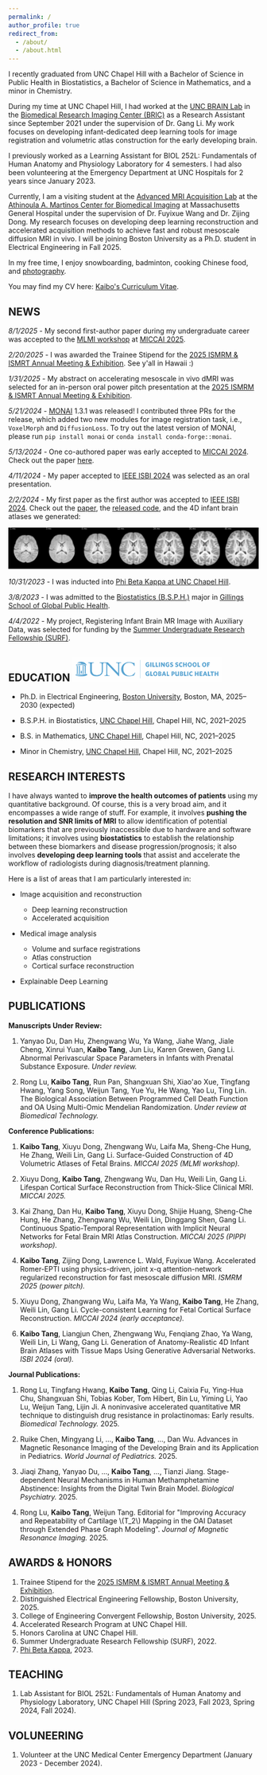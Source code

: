```yaml
---
permalink: /
author_profile: true
redirect_from: 
  - /about/
  - /about.html
---
```



I recently graduated from UNC Chapel Hill with a Bachelor of Science in Public Health in Biostatistics, a Bachelor of Science in Mathematics, and a minor in Chemistry. 

During my time at UNC Chapel Hill, I had worked at the [UNC BRAIN Lab](https://bbm.web.unc.edu/) 
in the [Biomedical Research Imaging Center (BRIC)](https://www.med.unc.edu/bric/) as a Research Assistant
since September 2021 under the supervision of Dr. Gang Li. 
My work focuses on developing infant-dedicated deep learning tools for image registration and volumetric atlas construction for the early developing brain.

I previously worked as a Learning Assistant for BIOL 252L: Fundamentals of Human Anatomy and Physiology Laboratory for 4 semesters. 
I had also been volunteering at the Emergency Department at UNC Hospitals for 2 years since January 2023.

Currently, I am a visiting student at the [Advanced MRI Acquisition Lab](https://mriacq-lab.martinos.org) at the [Athinoula A. Martinos Center for Biomedical Imaging](https://www.martinos.org) at Massachusetts General Hospital under the supervision of Dr. Fuyixue Wang and Dr. Zijing Dong.
My research focuses on developing deep learning reconstruction and accelerated acquisition methods to achieve fast and robust mesoscale diffusion MRI in vivo. 
I will be joining Boston University as a Ph.D. student in Electrical Engineering in Fall 2025.

In my free time, I enjoy snowboarding, badminton, cooking Chinese food, and [photography](https://kvttt.myportfolio.com/).

You may find my CV here: [Kaibo's Curriculum Vitae](/files/Kaibo_Tang_CV.pdf).


NEWS
----

*8/1/2025* - My second first-author paper during my undergraduate career was accepted to the [MLMI workshop](https://sites.google.com/view/mlmi2025/) at [MICCAI 2025](https://conferences.miccai.org/2025/).

*2/20/2025* - I was awarded the Trainee Stipend for the [2025 ISMRM & ISMRT Annual Meeting & Exhibition](https://www.ismrm.org/25m/). See y'all in Hawaii :)

*1/31/2025* - My abstract on accelerating mesoscale in vivo dMRI was selected for an in-person oral power pitch presentation at the [2025 ISMRM & ISMRT Annual Meeting & Exhibition](https://www.ismrm.org/25m/).

*5/21/2024* - [MONAI](https://monai.io/) 1.3.1 was released! I contributed three PRs for the release, 
              which added two new modules for image registration task, i.e., `VoxelMorph` and `DiffusionLoss`.
              To try out the latest version of MONAI, please run `pip install monai` or `conda install conda-forge::monai`.

*5/13/2024* - One co-authored paper was early accepted to [MICCAI 2024](https://conferences.miccai.org/2024/en/). 
Check out the paper [here](https://link.springer.com/chapter/10.1007/978-3-031-72104-5_21).

*4/11/2024* - My paper accepted to [IEEE ISBI 2024](https://biomedicalimaging.org/2024/) was selected as an oral presentation.

*2/2/2024* - My first paper as the first author was accepted to [IEEE ISBI 2024](https://biomedicalimaging.org/2024/). 
Check out the [paper](https://doi.org/10.1109/ISBI56570.2024.10635754), the [released code](https://github.com/kvttt/4DInfantAtlas), and the 4D infant brain atlases we generated:

![4D Infant Brain Atlases](/images/atlas.jpg)

*10/31/2023* - I was inducted into 
[Phi Beta Kappa at UNC Chapel Hill](https://uncnews.unc.edu/2023/10/31/259-students-inducted-into-phi-beta-kappa-at-unc-chapel-hill/).

*3/8/2023* - I was admitted to the [Biostatistics (B.S.P.H.)](https://sph.unc.edu/bios/biostatistics/) major 
in [Gillings School of Global Public Health](https://sph.unc.edu/).

*4/4/2022* - My project, Registering Infant Brain MR Image with Auxiliary Data, 
was selected for funding by the [Summer Undergraduate Research Fellowship (SURF)](https://our.unc.edu/fund/surf/).

EDUCATION <img src="/images/Gillings-S.png" width="300"/> 
---------
* Ph.D. in Electrical Engineering, [Boston University](https://www.bu.edu/eng/academics/departments-and-divisions/electrical-and-computer-engineering/), Boston, MA, 2025–2030 (expected)

* B.S.P.H. in Biostatistics, [UNC Chapel Hill](https://sph.unc.edu/bios/biostatistics/), Chapel Hill, NC, 2021–2025

* B.S. in Mathematics, [UNC Chapel Hill](https://math.unc.edu/), Chapel Hill, NC, 2021–2025

* Minor in Chemistry, [UNC Chapel Hill](https://chem.unc.edu/), Chapel Hill, NC, 2021–2025


RESEARCH INTERESTS
------------------

I have always wanted to **improve the health outcomes of patients** using my quantitative background. 
Of course, this is a very broad aim, and it encompasses a wide range of stuff.
For example, it involves **pushing the resolution and SNR limits of MRI** to allow identification of potential biomarkers that are previously inaccessible due to hardware and software limitations;
it involves using **biostatistics** to establish the relationship between these biomarkers and disease progression/prognosis;
it also involves **developing deep learning tools** that assist and accelerate the workflow of radiologists during diagnosis/treatment planning.

Here is a list of areas that I am particularly interested in:

* Image acquisition and reconstruction
  * Deep learning reconstruction
  * Accelerated acquisition

* Medical image analysis 
  * Volume and surface registrations
  * Atlas construction
  * Cortical surface reconstruction

* Explainable Deep Learning


PUBLICATIONS
------------

**Manuscripts Under Review:**
1. Yanyao Du, Dan Hu, Zhengwang Wu, Ya Wang, Jiahe Wang, Jiale Cheng, Xinrui Yuan, **Kaibo Tang**, Jun Liu, Karen Grewen, Gang Li. 
Abnormal Perivascular Space Parameters in Infants with Prenatal Substance Exposure. 
*Under review.*

2. Rong Lu, **Kaibo Tang**, Run Pan, Shangxuan Shi, Xiao'ao Xue, Tingfang Hwang, Yang Song, Weijun Tang, Yue Yu, He Wang, Yao Lu, Ting Lin. 
The Biological Association Between Programmed Cell Death Function and OA Using Multi-Omic Mendelian Randomization. 
*Under review at Biomedical Technology.*

**Conference Publications:**

1. **Kaibo Tang**, Xiuyu Dong, Zhengwang Wu, Laifa Ma, Sheng-Che Hung, He Zhang, Weili Lin, Gang Li.
Surface-Guided Construction of 4D Volumetric Atlases of Fetal Brains.
*MICCAI 2025 (MLMI workshop).*

2. Xiuyu Dong, **Kaibo Tang**, Zhengwang Wu, Dan Hu, Weili Lin, Gang Li. 
Lifespan Cortical Surface Reconstruction from Thick-Slice Clinical MRI. 
*MICCAI 2025.*

3. Kai Zhang, Dan Hu, **Kaibo Tang**, Xiuyu Dong, Shijie Huang, Sheng-Che Hung, He Zhang, Zhengwang Wu, Weili Lin, Dinggang Shen, Gang Li. 
Continuous Spatio-Temporal Representation with Implicit Neural Networks for Fetal Brain MRI Atlas Construction. 
*MICCAI 2025 (PIPPI workshop).*

4. **Kaibo Tang**, Zijing Dong, Lawrence L. Wald, Fuyixue Wang. 
Accelerated Romer-EPTI using physics-driven, joint x-q attention-network regularized reconstruction for fast mesoscale diffusion MRI.
*ISMRM 2025 (power pitch).*

5. Xiuyu Dong, Zhangwang Wu, Laifa Ma, Ya Wang, **Kaibo Tang**, He Zhang, Weili Lin, Gang Li. 
Cycle-consistent Learning for Fetal Cortical Surface Reconstruction.
*MICCAI 2024 (early acceptance).*

6. **Kaibo Tang**, Liangjun Chen, Zhengwang Wu, Fenqiang Zhao, Ya Wang, Weili Lin, Li Wang, Gang Li. 
Generation of Anatomy-Realistic 4D Infant Brain Atlases with Tissue Maps Using Generative Adversarial Networks. 
*ISBI 2024 (oral).*

**Journal Publications:**

1. Rong Lu, Tingfang Hwang, **Kaibo Tang**, Qing Li, Caixia Fu, Ying-Hua Chu, Shangxuan Shi, Tobias Kober, Tom Hibert, Bin Lu, Yiming Li, Yao Lu, Weijun Tang, Lijin Ji.
A noninvasive accelerated quantitative MR technique to distinguish drug resistance in prolactinomas: Early results.
*Biomedical Technology.* 2025.

1. Ruike Chen, Mingyang Li, ..., **Kaibo Tang**, ..., Dan Wu. 
Advances in Magnetic Resonance Imaging of the Developing Brain and its Application in Pediatrics. 
*World Journal of Pediatrics.* 2025.

1. Jiaqi Zhang, Yanyao Du, ..., **Kaibo Tang**, ..., Tianzi Jiang. 
Stage-dependent Neural Mechanisms in Human Methamphetamine Abstinence: Insights from the Digital Twin Brain Model. 
*Biological Psychiatry.* 2025.

2. Rong Lu, **Kaibo Tang**, Weijun Tang. 
Editorial for "Improving Accuracy and Repeatability of Cartilage \\(T_2\\) Mapping in the OAI Dataset through Extended Phase Graph Modeling". 
*Journal of Magnetic Resonance Imaging.* 2025.


AWARDS & HONORS
---------------

1. Trainee Stipend for the [2025 ISMRM & ISMRT Annual Meeting & Exhibition](https://www.ismrm.org/25m/).
2. Distinguished Electrical Engineering Fellowship, Boston University, 2025.
3. College of Engineering Convergent Fellowship, Boston University, 2025.
4. Accelerated Research Program at UNC Chapel Hill.
5. Honors Carolina at UNC Chapel Hill.
6. Summer Undergraduate Research Fellowship (SURF), 2022.
7. [Phi Beta Kappa](https://uncnews.unc.edu/2023/10/31/259-students-inducted-into-phi-beta-kappa-at-unc-chapel-hill/), 2023.


TEACHING
--------

1. Lab Assistant for BIOL 252L: Fundamentals of Human Anatomy and Physiology Laboratory, UNC Chapel Hill (Spring 2023, Fall 2023, Spring 2024, Fall 2024).


VOLUNEERING
-----------

1. Volunteer at the UNC Medical Center Emergency Department (January 2023 - December 2024).
